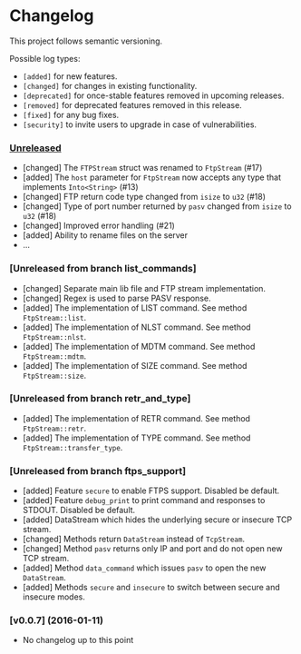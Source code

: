 # Changelog

This project follows semantic versioning.

Possible log types:

- `[added]` for new features.
- `[changed]` for changes in existing functionality.
- `[deprecated]` for once-stable features removed in upcoming releases.
- `[removed]` for deprecated features removed in this release.
- `[fixed]` for any bug fixes.
- `[security]` to invite users to upgrade in case of vulnerabilities.


### [Unreleased]

- [changed] The `FTPStream` struct was renamed to `FtpStream` (#17)
- [added] The `host` parameter for `FtpStream` now accepts any type that
  implements `Into<String>` (#13)
- [changed] FTP return code type changed from `isize` to `u32` (#18)
- [changed] Type of port number returned by `pasv` changed from `isize`
  to `u32` (#18)
- [changed] Improved error handling (#21)
- [added] Ability to rename files on the server
- ...

### [Unreleased from branch list_commands]
- [changed] Separate main lib file and FTP stream implementation.
- [changed] Regex is used to parse PASV response.
- [added] The implementation of LIST command. See method `FtpStream::list`.
- [added] The implementation of NLST command. See method `FtpStream::nlst`.
- [added] The implementation of MDTM command. See method `FtpStream::mdtm`.
- [added] The implementation of SIZE command. See method `FtpStream::size`.

### [Unreleased from branch retr_and_type]
- [added] The implementation of RETR command. See method `FtpStream::retr`.
- [added] The implementation of TYPE command. See method `FtpStream::transfer_type`.

### [Unreleased from branch ftps_support]
- [added] Feature `secure` to enable FTPS support. Disabled be default.
- [added] Feature `debug_print` to print command and responses to STDOUT. Disabled be default.
- [added] DataStream which hides the underlying secure or insecure TCP stream.
- [changed] Methods return `DataStream` instead of `TcpStream`.
- [changed] Method `pasv` returns only IP and port and do not open new TCP stream.
- [added] Method `data_command` which issues `pasv` to open the new `DataStream`.
- [added] Methods `secure` and `insecure` to switch between secure and insecure modes.


### [v0.0.7] (2016-01-11)

- No changelog up to this point

[Unreleased]: https://github.com/coredump-ch/coredumpbot/compare/761deb8...HEAD
[0.0.7]: https://github.com/mattnenterprise/rust-ftp/compare/ef996f0...761deb8
